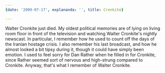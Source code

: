 ```yaml
---
{date: '2009-07-17', explananda: '', title: Cronkite}

---
```

Walter Cronkite just died. My oldest political memories are of lying on
living room floor in front of the television and watching Walter Cronkite's
nightly newscast. In particular, I remember how he used to count off the days
of the Iranian hostage crisis. I also remember his last broadcast, and how he
almost looked a bit tipsy during it, though it could have simply been emotion.
I used to feel sorry for Dan Rather when he filled in for Cronkite, since
Rather seemed sort of nervous and high-strung compared to Cronkite. Anyway,
that's what I remember of Walter Cronkite.
